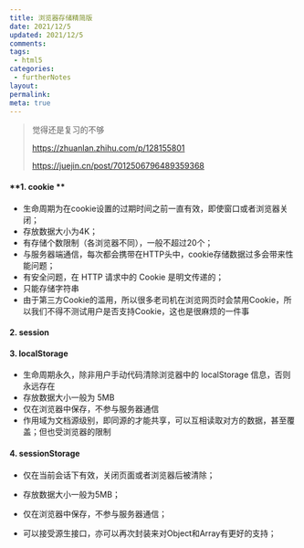 ```yaml
---
title: 浏览器存储精简版
date: 2021/12/5
updated: 2021/12/5
comments:
tags:
 - html5
categories:
 - furtherNotes
layout:
permalink:
meta: true
---
```


> 觉得还是复习的不够
>
> https://zhuanlan.zhihu.com/p/128155801
>
> https://juejin.cn/post/7012506796489359368



#### **1. cookie **

+ 生命周期为在cookie设置的过期时间之前一直有效，即使窗口或者浏览器关闭；
+ 存放数据大小为4K；
+ 有存储个数限制（各浏览器不同），一般不超过20个；
+ 与服务器端通信，每次都会携带在HTTP头中，cookie存储数据过多会带来性能问题；
+ 有安全问题，在 HTTP 请求中的 Cookie 是明文传递的；
+ 只能存储字符串
+ 由于第三方Cookie的滥用，所以很多老司机在浏览网页时会禁用Cookie，所以我们不得不测试用户是否支持Cookie，这也是很麻烦的一件事

#### 2. session



#### 3. localStorage

+ 生命周期永久，除非用户手动代码清除浏览器中的 localStorage 信息，否则永远存在
+ 存放数据大小一般为 5MB
+ 仅在浏览器中保存，不参与服务器通信
+ 作用域为文档源级别，即同源的才能共享，可以互相读取对方的数据，甚至覆盖；但也受浏览器的限制

#### 4. sessionStorage

+ 仅在当前会话下有效，关闭页面或者浏览器后被清除；

+ 存放数据大小一般为5MB；

+ 仅在浏览器中保存，不参与服务器通信；

+ 可以接受源生接口，亦可以再次封装来对Object和Array有更好的支持；

